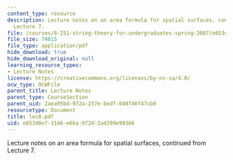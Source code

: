 ```yaml
---
content_type: resource
description: Lecture notes on an area formula for spatial surfaces, continued from
  Lecture 7.
file: /courses/8-251-string-theory-for-undergraduates-spring-2007/e653d0e73146e6ba97242ad399e99366_lec8.pdf
file_size: 74815
file_type: application/pdf
hide_download: true
hide_download_original: null
learning_resource_types:
- Lecture Notes
license: https://creativecommons.org/licenses/by-nc-sa/4.0/
ocw_type: OCWFile
parent_title: Lecture Notes
parent_type: CourseSection
parent_uid: 2aea95bd-972a-237e-bedf-048f46f47cb0
resourcetype: Document
title: lec8.pdf
uid: e653d0e7-3146-e6ba-9724-2ad399e99366
---
```

Lecture notes on an area formula for spatial surfaces, continued from Lecture 7.